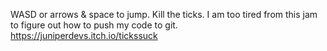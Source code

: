 WASD or arrows & space to jump. Kill the ticks. I am too tired from this jam to figure out how to push my code to git. https://juniperdevs.itch.io/tickssuck

